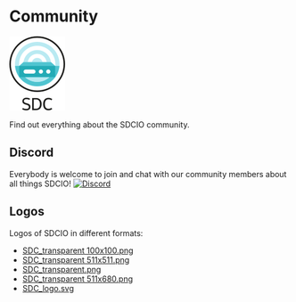 # Community

![SDCIO logo](../assets/logos/SDC-transparent-withname-100x133.png)

Find out everything about the SDCIO community.

## Discord

Everybody is welcome to join and chat with our community members about all things SDCIO!
[![Discord](https://img.shields.io/discord/1186696252256165898?style=flat-square&label=discord&logo=discord&color=00c9ff&labelColor=bec8d2)](https://discord.gg/fHCNahWR2T)

## Logos

Logos of SDCIO in different formats:

* [SDC_transparent 100x100.png](../assets/logos/SDC-transparent-noname-100x100.png)
* [SDC_transparent 511x511.png](../assets/logos/SDC-transparent-noname-511x511.png)
* [SDC_transparent.png](../assets/logos/SDC-transparent-withname-100x133.png)
* [SDC_transparent 511x680.png](../assets/logos/SDC-transparent-withname-511x680.png)
* [SDC_logo.svg](../assets/logos/SDC-logo.svg)
